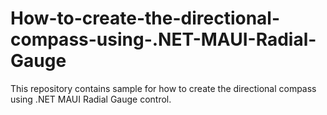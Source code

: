 # How-to-create-the-directional-compass-using-.NET-MAUI-Radial-Gauge
This repository contains sample for how to create the directional compass using .NET MAUI Radial Gauge control. 
